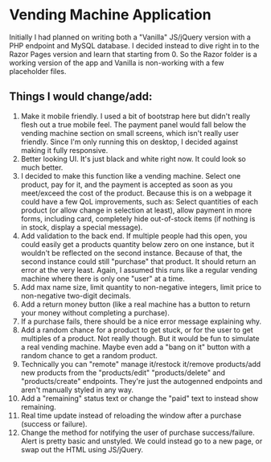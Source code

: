 # Vending Machine Application

Initially I had planned on writing both a "Vanilla" JS/jQuery version with a PHP endpoint and MySQL database.
I decided instead to dive right in to the Razor Pages version and learn that starting from 0. So the Razor folder is a working version of the app and Vanilla is non-working with a few placeholder files.

## Things I would change/add:
1. Make it mobile friendly. I used a bit of bootstrap here but didn't really flesh out a true mobile feel. The payment panel would fall below the vending machine section on small screens, which isn't really user friendly. Since I'm only running this on desktop, I decided against making it fully responsive.
2. Better looking UI. It's just black and white right now. It could look so much better.
3. I decided to make this function like a vending machine. Select one product, pay for it, and the payment is accepted as soon as you meet/exceed the cost of the product. Because this is on a webpage it could have a few QoL improvements, such as: Select quantities of each product (or allow change in selection at least), allow payment in more forms, including card, completely hide out-of-stock items (if nothing is in stock, display a special message).
4. Add validation to the back end. If multiple people had this open, you could easily get a products quantity below zero on one instance, but it wouldn't be reflected on the second instance. Because of that, the second instance could still "purchase" that product. It should return an error at the very least. Again, I assumed this runs like a regular vending machine where there is only one "user" at a time.
5. Add max name size, limit quantity to non-negative integers, limit price to non-negative two-digit decimals.
6. Add a return money button (like a real machine has a button to return your money without completing a purchase).
7. If a purchase fails, there should be a nice error message explaining why.
8. Add a random chance for a product to get stuck, or for the user to get multiples of a product. Not really though. But it would be fun to simulate a real vending machine. Maybe even add a "bang on it" button with a random chance to get a random product.
9. Technically you can "remote" manage it/restock it/remove products/add new products from the "products/edit" "products/delete" and "products/create" endpoints. They're just the autogenned endpoints and aren't manually styled in any way.
10. Add a "remaining" status text or change the "paid" text to instead show remaining.
11. Real time update instead of reloading the window after a purchase (success or failure).
12. Change the method for notifying the user of purchase success/failure. Alert is pretty basic and unstyled. We could instead go to a new page, or swap out the HTML using JS/jQuery.